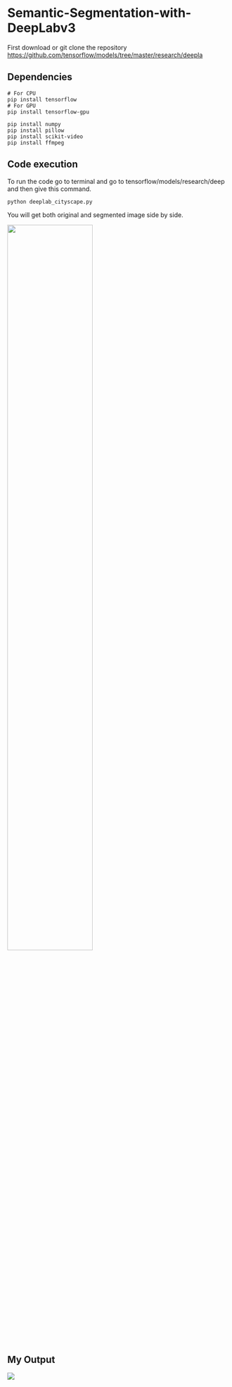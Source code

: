 # Semantic-Segmentation-with-DeepLabv3

First download or git clone the repository https://github.com/tensorflow/models/tree/master/research/deepla


## Dependencies

```# For CPU  ``` <br/>
```pip install tensorflow  ```<br/>
```# For GPU ```<br/>
``` pip install tensorflow-gpu ```<br/>

``` pip install numpy ```<br/>
``` pip install pillow ```<br/>
``` pip install scikit-video ```<br/>
``` pip install ffmpeg ```<br/>


## Code execution
To run the code go to terminal and go to tensorflow/models/research/deep and then give this command.





``` python deeplab_cityscape.py ```

You will get both original and segmented image side by side.


<img src="frame.png" width="62%" height="65%">
<br/>























##  My Output








<p align="left">
  <img src="out.gif.gif" />
</p>
